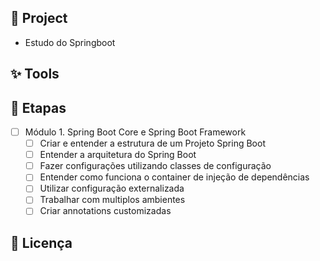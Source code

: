 ## 🌱 Project

- Estudo do Springboot

## ✨ Tools

## 🚀 Etapas

- [ ] Módulo 1. Spring Boot Core e Spring Boot Framework
  - [ ] Criar e entender a estrutura de um Projeto Spring Boot
  - [ ] Entender a arquitetura do Spring Boot
  - [ ] Fazer configurações utilizando classes de configuração
  - [ ] Entender como funciona o container de injeção de dependências
  - [ ] Utilizar configuração externalizada
  - [ ] Trabalhar com multiplos ambientes
  - [ ] Criar annotations customizadas

## 📄 Licença
